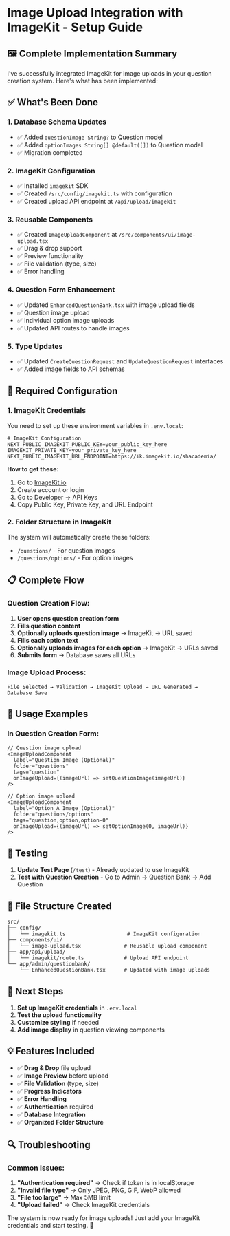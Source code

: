 # Image Upload Integration with ImageKit - Setup Guide

## 🖼️ Complete Implementation Summary

I've successfully integrated ImageKit for image uploads in your question creation system. Here's what has been implemented:

## ✅ What's Been Done

### 1. **Database Schema Updates**
- ✅ Added `questionImage String?` to Question model
- ✅ Added `optionImages String[] @default([])` to Question model
- ✅ Migration completed

### 2. **ImageKit Configuration**
- ✅ Installed `imagekit` SDK
- ✅ Created `/src/config/imagekit.ts` with configuration
- ✅ Created upload API endpoint at `/api/upload/imagekit`

### 3. **Reusable Components**
- ✅ Created `ImageUploadComponent` at `/src/components/ui/image-upload.tsx`
- ✅ Drag & drop support
- ✅ Preview functionality
- ✅ File validation (type, size)
- ✅ Error handling

### 4. **Question Form Enhancement**
- ✅ Updated `EnhancedQuestionBank.tsx` with image upload fields
- ✅ Question image upload
- ✅ Individual option image uploads
- ✅ Updated API routes to handle images

### 5. **Type Updates**
- ✅ Updated `CreateQuestionRequest` and `UpdateQuestionRequest` interfaces
- ✅ Added image fields to API schemas

## 🔧 Required Configuration

### 1. **ImageKit Credentials**
You need to set up these environment variables in `.env.local`:

```env
# ImageKit Configuration
NEXT_PUBLIC_IMAGEKIT_PUBLIC_KEY=your_public_key_here
IMAGEKIT_PRIVATE_KEY=your_private_key_here
NEXT_PUBLIC_IMAGEKIT_URL_ENDPOINT=https://ik.imagekit.io/shacademia/
```

**How to get these:**
1. Go to [ImageKit.io](https://imagekit.io/)
2. Create account or login
3. Go to Developer → API Keys
4. Copy Public Key, Private Key, and URL Endpoint

### 2. **Folder Structure in ImageKit**
The system will automatically create these folders:
- `/questions/` - For question images
- `/questions/options/` - For option images

## 📋 Complete Flow

### Question Creation Flow:
1. **User opens question creation form**
2. **Fills question content**
3. **Optionally uploads question image** → ImageKit → URL saved
4. **Fills each option text**
5. **Optionally uploads images for each option** → ImageKit → URLs saved
6. **Submits form** → Database saves all URLs

### Image Upload Process:
```
File Selected → Validation → ImageKit Upload → URL Generated → Database Save
```

## 🎯 Usage Examples

### In Question Creation Form:
```tsx
// Question image upload
<ImageUploadComponent
  label="Question Image (Optional)"
  folder="questions"
  tags="question"
  onImageUpload={(imageUrl) => setQuestionImage(imageUrl)}
/>

// Option image upload
<ImageUploadComponent
  label="Option A Image (Optional)"
  folder="questions/options"
  tags="question,option,option-0"
  onImageUpload={(imageUrl) => setOptionImage(0, imageUrl)}
/>
```

## 🧪 Testing

1. **Update Test Page** (`/test`) - Already updated to use ImageKit
2. **Test with Question Creation** - Go to Admin → Question Bank → Add Question

## 📁 File Structure Created

```
src/
├── config/
│   └── imagekit.ts                    # ImageKit configuration
├── components/ui/
│   └── image-upload.tsx              # Reusable upload component
├── app/api/upload/
│   └── imagekit/route.ts             # Upload API endpoint
└── app/admin/questionbank/
    └── EnhancedQuestionBank.tsx      # Updated with image uploads
```

## 🚀 Next Steps

1. **Set up ImageKit credentials** in `.env.local`
2. **Test the upload functionality**
3. **Customize styling** if needed
4. **Add image display** in question viewing components

## 💡 Features Included

- ✅ **Drag & Drop** file upload
- ✅ **Image Preview** before upload
- ✅ **File Validation** (type, size)
- ✅ **Progress Indicators**
- ✅ **Error Handling**
- ✅ **Authentication** required
- ✅ **Database Integration**
- ✅ **Organized Folder Structure**

## 🔍 Troubleshooting

### Common Issues:
1. **"Authentication required"** → Check if token is in localStorage
2. **"Invalid file type"** → Only JPEG, PNG, GIF, WebP allowed
3. **"File too large"** → Max 5MB limit
4. **"Upload failed"** → Check ImageKit credentials

The system is now ready for image uploads! Just add your ImageKit credentials and start testing. 🎉
